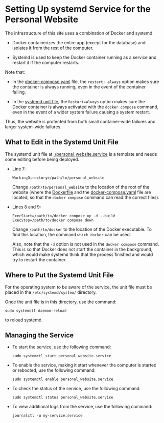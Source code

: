 Setting Up systemd Service for the Personal Website
===================================================

The infrastructure of this site uses a combination of Docker and systemd.

- Docker containerizes the entire app (except for the database) and isolates it
from the rest of the computer.

- Systemd is used to keep the Docker container running as a service and restart
  it if the computer restarts.

Note that:

- In the [docker-compose.yaml](../docker-compose.yaml) file, the
  `restart: always` option makes sure the container is always running, even in
  the event of the container failing.

- In the [systemd unit file](./personal_website.service), the `Restart=always`
  option makes sure the Docker container is always activated with the
  `docker compose` command, even in the event of a wider system failure causing
  a system restart.

Thus, the website is protected from both small container-wide failures and
larger system-wide failures.

What to Edit in the Systemd Unit File
-------------------------------------

The systemd unit file at
[./personal_website.service](./personal_website.service)
is a template and needs some editing before being deployed.

- Line 7:

  ```
  WorkingDirectory=/path/to/personal_website
  ```

  Change `/path/to/personal_website` to the location of the root of the website
  (where the [Dockerfile](../Dockerfile) and the
  [docker-compose.yaml](../docker-compose.yaml) file are located, so that the
  `docker compose` command can read the correct files).

- Lines 8 and 9:

  ```
  ExecStart=/path/to/docker compose up -d --build
  ExecStop=/path/to/docker compose down
  ```

  Change `/path/to/docker` to the location of the Docker executable.
  To find this location, the command `which docker` can be used.

  Also, note that the `-d` option is not used in the `docker compose` command.
  This is so that Docker does not start the container in the background, which
  would make systemd think that the process finished and would try to restart
  the container.

Where to Put the Systemd Unit File
----------------------------------

For the operating system to be aware of the service, the unit file must be
placed in the `/etc/systemd/system/` directory.

Once the unit file is in this directory, use the command:

```
sudo systemctl daemon-reload
```

to reload systemd.

Managing the Service
--------------------

- To start the service, use the following command:

  ```
  sudo systemctl start personal_website.service
  ```

- To enable the service, making it start whenever the computer is started
  or rebooted, use the following command:

  ```
  sudo systemctl enable personal_website.service
  ```

- To check the status of the service, use the following command:

  ```
  sudo systemctl status personal_website.service
  ```

- To view additional logs from the service, use the following command:

  ```
  journalctl -u my-service.service
  ```
